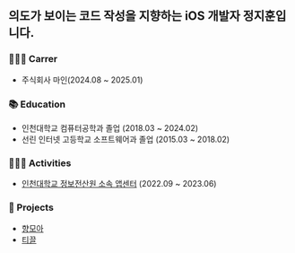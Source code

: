
## 의도가 보이는 코드 작성을 지향하는 iOS 개발자 정지훈입니다.

### 🧑🏻‍💻 Carrer
- 주식회사 마인(2024.08 ~ 2025.01)

### 📚 Education
- 인천대학교 컴퓨터공학과 졸업 (2018.03 ~ 2024.02)
- 선린 인터넷 고등학교 소프트웨어과 졸업 (2015.03 ~ 2018.02)

### 🧑🏻‍💻 Activities
- [인천대학교 정보전산원 소속 앱센터](https://home.inuappcenter.kr/) (2022.09 ~ 2023.06)

### 📂 Projects
- [향모아](https://github.com/HMOAA/HMOA_iOS)
- [티끌](https://github.com/jihun32/Tikkeul)

